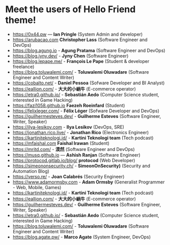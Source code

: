 # Meet the users of Hello Friend theme!

<!--
TEMPLATE:

- https://radoslawkoziel.pl — **Radek Kozieł** (Software designer and developer)

-->

- https://0x44.pw — **Ian Pringle** (System Admin and developer)
- https://arubacao.com **Christopher Lass** (Software Engineer and DevOps)
- https://blog.agung.io - **Agung Pratama** (Software Engineer and DevOps)
- https://blog.jyny.dev/ - **Jyny Chen** (Software Engineer)
- https://blog.lepape.me/ - **François Le Pape** (Student & developer freelance)
- https://blog.toluwalemi.com/ - **Toluwalemi Oluwadare** (Software Engineer and Content Writer)
- https://cobalto.net/ - **Daniel Pessoa** (Sofware Developer and BI Analyst)
- https://eallion.com/ - **大大的小蜗牛** (E-commerce operator)
- https://etra0.github.io/ - **Sebastián Aedo** (Computer Science student, interested in Game Hacking)
- https://fazi1058.github.io **Faezeh Roeinfard** (Student)
- https://felixleger.com/ - **Félix Léger** (Sofware Developer and DevOps)
- https://guilhermesteves.dev/ - **Guilherme Esteves** (Software Engineer, Writer, Speaker)
- https://ilya-lesikov.com - **Ilya Lesikov** (DevOps, SRE)
- https://jonathan.rico.live/ - **Jonathan Rico** (Electronics Engineer)
- https://kartiniteknologi.id/ - **Kartini Teknologi team** (Tech podcast)
- https://mfaishal.com **Faishal Irawan** (Student)
- https://mritd.com/ - **漠然** (Software Engineer and DevOps)
- https://musq.github.io — **Ashish Ranjan** (Software Engineer)
- https://protocod.gitlab.io/blog/ **protocod** (Web Developer)
- https://simeononsecurity.ch/ - **SimeonOnSecurity)** (Security and Automation Blog)
- https://verso.re/ - **Joan Calabrés** (Security Engineer)
- https://www.adamormsby.com - **Adam Ormsby** (Generalist Programmer - Web, Mobile, Games)
- https://kartiniteknologi.id/ - **Kartini Teknologi team** (Tech podcast)
- https://eallion.com/ - **大大的小蜗牛** (E-commerce operator)
- https://guilhermesteves.dev/ - **Guilherme Esteves** (Software Engineer, Writer, Speaker)
- https://etra0.github.io/ - **Sebastián Aedo** (Computer Science student, interested in Game Hacking)
- https://blog.toluwalemi.com/ - **Toluwalemi Oluwadare** (Software Engineer and Content Writer)
- https://blog.agate.pw/ - **Marco Agate** (System Engineer, DevOps)
